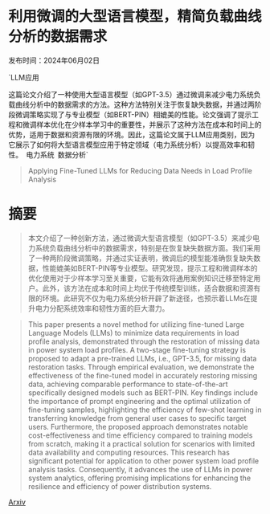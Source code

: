 # 利用微调的大型语言模型，精简负载曲线分析的数据需求

发布时间：2024年06月02日

`LLM应用

这篇论文介绍了一种使用大型语言模型（如GPT-3.5）通过微调来减少电力系统负载曲线分析中的数据需求的方法。这种方法特别关注于恢复缺失数据，并通过两阶段微调策略实现了与专业模型（如BERT-PIN）相媲美的性能。论文强调了提示工程和微调样本优化在少样本学习中的重要性，并展示了这种方法在成本和时间上的优势，适用于数据和资源有限的环境。因此，这篇论文属于LLM应用类别，因为它展示了如何将大型语言模型应用于特定领域（电力系统分析）以提高效率和韧性。` `电力系统` `数据分析`

> Applying Fine-Tuned LLMs for Reducing Data Needs in Load Profile Analysis

# 摘要

> 本文介绍了一种创新方法，通过微调大型语言模型（如GPT-3.5）来减少电力系统负载曲线分析中的数据需求，特别是在恢复缺失数据方面。我们采用了一种两阶段微调策略，并通过实证表明，微调后的模型能准确恢复缺失数据，性能媲美如BERT-PIN等专业模型。研究发现，提示工程和微调样本的优化使用对于少样本学习至关重要，它能有效将通用案例知识迁移至特定用户。此外，该方法在成本和时间上均优于传统模型训练，适合数据和资源有限的环境。此研究不仅为电力系统分析开辟了新途径，也预示着LLMs在提升电力分配系统效率和韧性方面的巨大潜力。

> This paper presents a novel method for utilizing fine-tuned Large Language Models (LLMs) to minimize data requirements in load profile analysis, demonstrated through the restoration of missing data in power system load profiles. A two-stage fine-tuning strategy is proposed to adapt a pre-trained LLMs, i.e., GPT-3.5, for missing data restoration tasks. Through empirical evaluation, we demonstrate the effectiveness of the fine-tuned model in accurately restoring missing data, achieving comparable performance to state-of-the-art specifically designed models such as BERT-PIN. Key findings include the importance of prompt engineering and the optimal utilization of fine-tuning samples, highlighting the efficiency of few-shot learning in transferring knowledge from general user cases to specific target users. Furthermore, the proposed approach demonstrates notable cost-effectiveness and time efficiency compared to training models from scratch, making it a practical solution for scenarios with limited data availability and computing resources. This research has significant potential for application to other power system load profile analysis tasks. Consequently, it advances the use of LLMs in power system analytics, offering promising implications for enhancing the resilience and efficiency of power distribution systems.

[Arxiv](https://arxiv.org/abs/2406.02479)